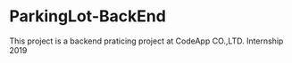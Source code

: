 # ParkingLot-BackEnd
This project is a backend praticing project at CodeApp CO.,LTD. Internship 2019
